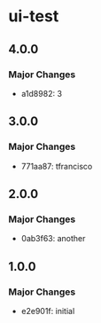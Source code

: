 # ui-test

## 4.0.0

### Major Changes

- a1d8982: 3

## 3.0.0

### Major Changes

- 771aa87: tfrancisco

## 2.0.0

### Major Changes

- 0ab3f63: another

## 1.0.0

### Major Changes

- e2e901f: initial
